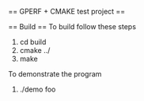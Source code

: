 == GPERF + CMAKE test project ==

== Build ==
To build follow these steps
1. cd build
1. cmake ../
1. make

To demonstrate the program
1. ./demo foo

